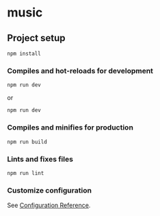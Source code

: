 # music

## Project setup
```
npm install
```

### Compiles and hot-reloads for development
```
npm run dev
```
or

```
npm run dev
```

### Compiles and minifies for production
```
npm run build
```

### Lints and fixes files
```
npm run lint
```

### Customize configuration
See [Configuration Reference](https://cli.vuejs.org/config/).
